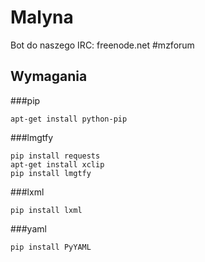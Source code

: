 # Malyna
Bot do naszego IRC: freenode.net #mzforum

## Wymagania

###pip
```
apt-get install python-pip
```
###lmgtfy
```
pip install requests
apt-get install xclip
pip install lmgtfy
```
###lxml
```
pip install lxml
```
###yaml
```
pip install PyYAML
```
